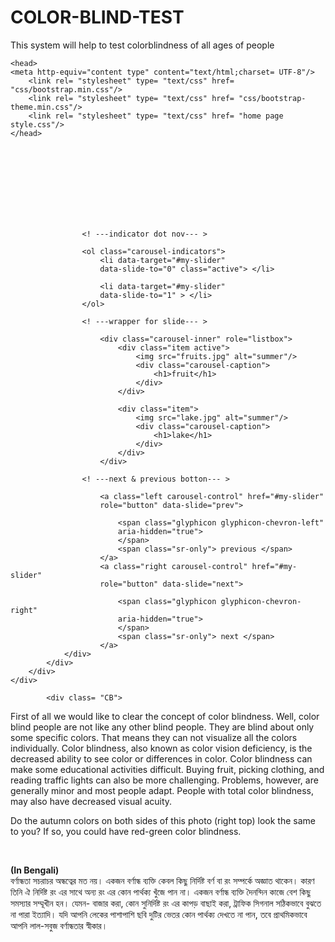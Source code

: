 # COLOR-BLIND-TEST
This system will help to test colorblindness of all ages of people
<?php 
include "header.php"; 
include "navbar.php";
?>

<html>

	<head>
	<meta http-equiv="content type" content="text/html;charset= UTF-8"/>
		<link rel= "stylesheet" type= "text/css" href= "css/bootstrap.min.css"/>
		<link rel= "stylesheet" type= "text/css" href= "css/bootstrap-theme.min.css"/>
		<link rel= "stylesheet" type= "text/css" href= "home page style.css"/>
	</head>
<body class="b"> <br><br><br><br><br><br><br>
	<div class = "container">
		<div class= "row">
			<div class = "fruit">
				<div id="my-slider" class="carousel slide" 
					data-ride="carousel">
					
					<! ---indicator dot nov--- >
					
					<ol class="carousel-indicators">
						<li data-target="#my-slider" 
						data-slide-to="0" class="active"> </li>
						
						<li data-target="#my-slider" 
						data-slide-to="1" > </li>
					</ol>
					
					<! ---wrapper for slide--- >
						
						<div class="carousel-inner" role="listbox">
							<div class="item active">
								<img src="fruits.jpg" alt="summer"/>
								<div class="carousel-caption">
									<h1>fruit</h1>
								</div>	
							</div>
							
							<div class="item">
								<img src="lake.jpg" alt="summer"/>
								<div class="carousel-caption">
									<h1>lake</h1>
								</div>	
							</div>
						</div>
					
					<! ---next & previous botton--- >
						
						<a class="left carousel-control" href="#my-slider" 
						role="button" data-slide="prev">
						
							<span class="glyphicon glyphicon-chevron-left"
							aria-hidden="true">
							</span>
							<span class="sr-only"> previous </span>
						</a>
						<a class="right carousel-control" href="#my-slider" 
						role="button" data-slide="next">
						
							<span class="glyphicon glyphicon-chevron-right"
							aria-hidden="true">
							</span>
							<span class="sr-only"> next </span>
						</a>
				</div>	
			</div>
		</div>
	</div>
	
			<div class= "CB">
 <p> 
First of all we would like to clear the concept of color blindness. Well, color blind people are not like any other blind people. They are blind about only some specific colors. That means they can not visualize all the colors individually.
Color blindness, also known as color vision deficiency, is the decreased ability to see color or differences in color.
Color blindness can make some educational activities difficult. Buying fruit, picking clothing, and reading traffic lights can also be more challenging. Problems, however, are generally minor and most people adapt. People with total color blindness, may also have decreased visual acuity.
 </p>
 <p> 
Do the autumn colors on both sides of this photo (right top) look the same to you? If so, you could have red-green color blindness.
 </p>
 <br>
 <p> <b> (In Bengali)</b> <br>
বর্ণান্ধতা সচরাচর অন্ধত্বের মত নয়। একজন বর্ণান্ধ ব্যক্তি কেবল কিছু নির্দিষ্ট বর্ণ বা রং সম্পর্কে অজ্ঞাত থাকেন। কারণ তিনি ঐ নির্দিষ্ট রং এর সাথে অন্য রং এর কোন পার্থক্য খুঁজে পান না। 
একজন বর্ণান্ধ ব্যক্তি দৈনন্দিন কাজে বেশ কিছু সমস্যার সম্মূখীন হন। যেমন- বাজার করা, কোন সুনির্দিষ্ট রং এর কাপড় বাছাই করা, ট্রাফিক সিগনাল সঠিকভাবে বুঝতে না পারা ইত্যাদি।
যদি আপনি লেকের পাশাপাশি ছবি দুটির ভেতর কোন পার্থক্য দেখতে না পান, তবে প্রাথমিকভাবে আপনি লাল-সবুজ বর্ণান্ধতার স্বীকার।
 </p>
			</div>

<br>

</body>
<?php include('footer.php')?>

<script src="js/jquery.min.js" > </script>
<script src="js/bootstrap.min.js" > </script>

</html>
